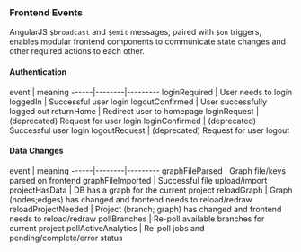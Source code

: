 ### Frontend Events
AngularJS `$broadcast` and `$emit`  messages, paired with `$on` triggers, enables modular frontend components to communicate state changes and other required actions to each other.

#### Authentication
event | meaning
------|--------|---------
loginRequired | User needs to login
loggedIn | Successful user login
logoutConfirmed | User successfully logged out
returnHome | Redirect user to homepage
loginRequest | (deprecated) Request for user login
loginConfirmed | (deprecated) Successful user login
logoutRequest | (deprecated) Request for user logout

#### Data Changes
event | meaning
------|--------|---------
graphFileParsed | Graph file/keys parsed on frontend
graphFileImported | Successful file upload/import
projectHasData | DB has a graph for the current project
reloadGraph | Graph (nodes;edges) has changed and frontend needs to reload/redraw
reloadProjectNeeded | Project (branch; graph) has changed and frontend needs to reload/redraw
pollBranches | Re-poll available branches for current project
pollActiveAnalytics | Re-poll jobs and pending/complete/error status
